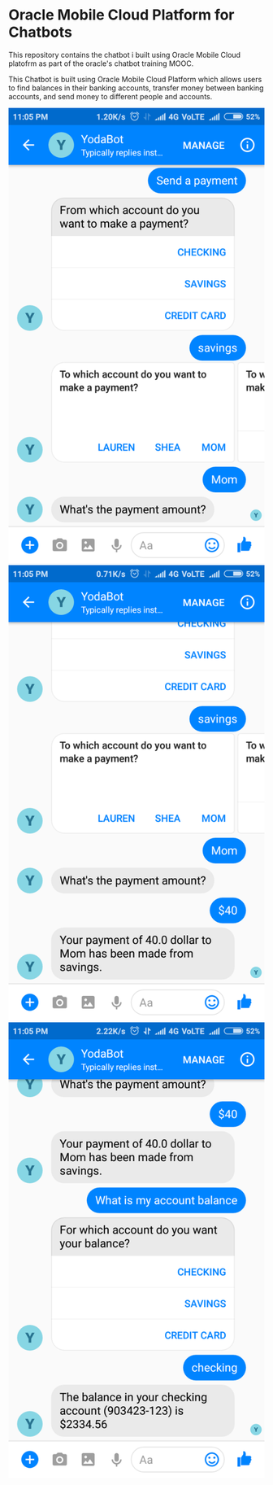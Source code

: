 # Oracle Mobile Cloud Platform for Chatbots

This repository contains the chatbot i built using Oracle Mobile Cloud platofrm as part of the oracle's chatbot training MOOC.

This Chatbot is built using Oracle Mobile Cloud Platform which allows users to find balances in their banking accounts, transfer money between banking accounts, and send money to different people and accounts.

![picture1](Images/1.png)
![picture1](Images/2.png)
![picture1](Images/3.png)
